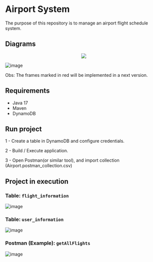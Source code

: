 # Airport System

The purpose of this repository is to manage an airport flight schedule system.

## Diagrams

<p align="center">
  <img src="https://user-images.githubusercontent.com/34632499/151712592-25e8b034-a5ed-43c3-862d-c1b1272ed590.png"
" />
</p>

![image](https://user-images.githubusercontent.com/34632499/151712251-e8492d64-310c-4e14-b58b-908d16f341c9.png)

Obs: The frames marked in red will be implemented in a next version.

## Requirements

- Java 17
- Maven
- DynamoDB

## Run project

1 - Create a table in DynamoDB and configure credentials.

2 - Build / Execute application.

3 - Open Postman(or similar tool), and import collection (Airport.postman_collection.csv)

## Project in execution

### Table: `flight_information`

![image](https://user-images.githubusercontent.com/34632499/151645682-bcba6c0a-275d-4fab-9912-d279b49a93d4.png)

### Table: `user_information`

![image](https://user-images.githubusercontent.com/34632499/151645715-7a501076-e917-40de-8ec0-83d10e0bd385.png)

### Postman (Example): `getAllFlights`

![image](https://user-images.githubusercontent.com/34632499/151645763-7740efa4-4c56-4c44-9c2f-d3f486e51c1d.png)

